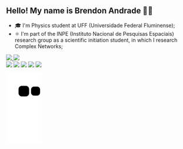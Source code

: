 ## Hello! My name is Brendon Andrade 🧑‍💻

- 🎓 I'm Physics student at UFF (Universidade Federal Fluminense);
- ⚛️ I'm part of the INPE (Instituto Nacional de Pesquisas Espaciais) research group as a scientific initiation student, in which I research Complex Networks;

 <div>
  <a href="https://github.com/brenddonerick">
  <img height="180em" src="https://github-readme-stats.vercel.app/api?username=brenddonandrade&show_icons=true&theme=dark&include_all_commits=true&count_private=true"/>
  <img height="180em" src="https://github-readme-stats.vercel.app/api/top-langs/?username=brenddonandrade&layout=compact&langs_count=7&theme=dark"/>
</div>
  

  <div> 
   <a href="https://github.com/brenddonandrade/Portifolio" target="_blank"><img src="https://img.shields.io/badge/website-000000?style=for-the-badge&logo=About.me&logoColor=white"></a>
  <a href="https://instagram.com/brenddonandrade" target="_blank"><img src="https://img.shields.io/badge/-Instagram-%23E4405F?style=for-the-badge&logo=instagram&logoColor=white" target="_blank"></a> 
  <a href="mailto:brenddonandrade@gmail.com"><img src="https://img.shields.io/badge/-Gmail-%23333?style=for-the-badge&logo=gmail&logoColor=white" target="_blank"></a>
  <a href="https://www.linkedin.com/in/brenddon-%C3%A9rick-andrade-de-oliveira-94601621b/" target="_blank"><img src="https://img.shields.io/badge/-LinkedIn-%230077B5?style=for-the-badge&logo=linkedin&logoColor=white" target="_blank"></a> 
  <a href="https://twitter.com/brenddonandrade"><img src="https://img.shields.io/badge/Twitter-1DA1F2?style=for-the-badge&logo=twitter&logoColor=white" target="_blank"></a>
  
</div>

![Snake animation](https://github.com/brenddonandrade/brenddonandrade/blob/output/github-contribution-grid-snake.svg)
  

